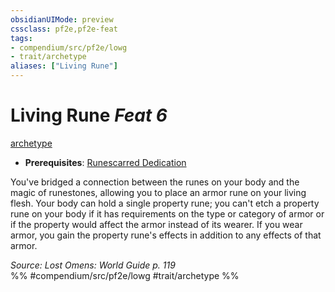 ```yaml
---
obsidianUIMode: preview
cssclass: pf2e,pf2e-feat
tags:
- compendium/src/pf2e/lowg
- trait/archetype
aliases: ["Living Rune"]
---
```

# Living Rune  *Feat 6*  
[archetype](rules/traits/archetype.md "Archetype Feat Trait")  

- **Prerequisites**: [Runescarred Dedication](compendium/feats/runescarred-dedication-lowg.md)

You've bridged a connection between the runes on your body and the magic of runestones, allowing you to place an armor rune on your living flesh. Your body can hold a single property rune; you can't etch a property rune on your body if it has requirements on the type or category of armor or if the property would affect the armor instead of its wearer. If you wear armor, you gain the property rune's effects in addition to any effects of that armor.

*Source: Lost Omens: World Guide p. 119*  
%% #compendium/src/pf2e/lowg #trait/archetype %%